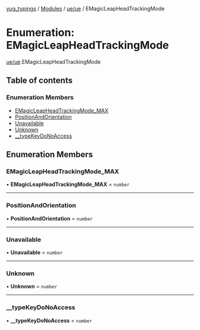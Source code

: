 [yug_typings](../README.md) / [Modules](../modules.md) / [ue/ue](../modules/ue_ue.md) / EMagicLeapHeadTrackingMode

# Enumeration: EMagicLeapHeadTrackingMode

[ue/ue](../modules/ue_ue.md).EMagicLeapHeadTrackingMode

## Table of contents

### Enumeration Members

- [EMagicLeapHeadTrackingMode\_MAX](ue_ue.EMagicLeapHeadTrackingMode.md#emagicleapheadtrackingmode_max)
- [PositionAndOrientation](ue_ue.EMagicLeapHeadTrackingMode.md#positionandorientation)
- [Unavailable](ue_ue.EMagicLeapHeadTrackingMode.md#unavailable)
- [Unknown](ue_ue.EMagicLeapHeadTrackingMode.md#unknown)
- [\_\_typeKeyDoNoAccess](ue_ue.EMagicLeapHeadTrackingMode.md#__typekeydonoaccess)

## Enumeration Members

### EMagicLeapHeadTrackingMode\_MAX

• **EMagicLeapHeadTrackingMode\_MAX** = `number`

___

### PositionAndOrientation

• **PositionAndOrientation** = `number`

___

### Unavailable

• **Unavailable** = `number`

___

### Unknown

• **Unknown** = `number`

___

### \_\_typeKeyDoNoAccess

• **\_\_typeKeyDoNoAccess** = `number`
